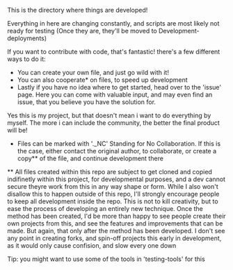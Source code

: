 This is the directory where things are developed!

Everything in here are changing constantly, and scripts are most likely not ready for testing (Once they are, they'll be moved to Development-deployments)

If you want to contribute with code, that's fantastic! there's a few different ways to do it:

- You can create your own file, and just go wild with it!
- You can also cooperate* on files, to speed up development
- Lastly if you have no idea where to get started, head over to the 'issue' page. Here you can come with valuable input, and may even find an issue, that you believe you have the solution for.

Yes this is my project, but that doesn't mean i want to do everything by myself. The more i can include the community, the better the final product will be!



* Files can be marked with '._NC' Standing for No Collaboration. If this is the case, either contact the original author, to collaborate, or create a copy** of the file, and continue development there

** All files created within this repo are subject to get cloned and copied indifinetly within this project, for developmental purposes, and a dev cannot secure theyre work from this in any way shape or form. While I also won't disallow this to happen outside of this repo, I'll strongly encourage people to keep all development inside the repo.
This is not to kill creativity, but to ease the process of developing an entirely new technique. Once the method has been created, I'd be more than happy to see people create their own projects from this, and see the features and improvements that can be made. But again, that only after the method has been developed. I don't see any point in creating forks, and spin-off projects this early in development, as it would only cause confision, and slow every one down

Tip: you might want to use some of the tools in 'testing-tools' for this
